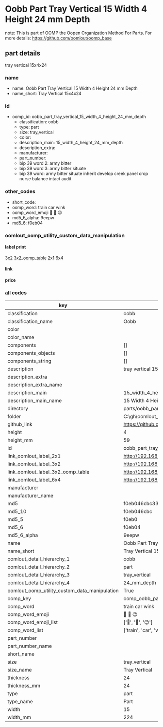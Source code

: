 # Oobb Part Tray Vertical 15 Width 4 Height 24 mm Depth  

note: This is part of OOMP the Oopen Organization Method For Parts. For more details: https://github.com/oomlout/oomp_base

##  part details
  



tray vertical 15x4x24



### name
* name: Oobb Part Tray Vertical 15 Width 4 Height 24 mm Depth
* name_short: Tray Vertical 15x4x24 
### id
* oomp_id: oobb_part_tray_vertical_15_width_4_height_24_mm_depth
  * classification: oobb
  * type: part
  * size: tray_vertical
  * color: 
  * description_main: 15_width_4_height_24_mm_depth
  * description_extra: 
  * manufacturer: 
  * part_number: 
  * bip 39 word 2: army bitter
  * bip 39 word 3: army bitter situate
  * bip 39 word: army bitter situate inherit develop creek panel crop nurse balance intact audit

### other_codes
* short_code: 
* oomp_word: train car wink
* oomp_word_emoji :train: :car: :wink:
* md5_6_alpha: 9eepw
* md5_6: f0eb04






### oomlout_oomp_utility_custom_data_manipulation
#### label print
[3x2](http://192.168.1.245:1112/?label=oomp%209eepw)
[3x2_oomp_table](http://192.168.1.108:1112/?label=oomp%209eepw)
[2x1](http://192.168.1.242:1112/?label=oomp%209eepw)
[6x4](http://192.168.1.55:1112/?label=oomp%209eepw)    

#### link

                              

#### price







### all codes 
| key | value |  
| --- | --- |  
| classification | oobb |  
| classification_name | Oobb |  
| color |  |  
| color_name |  |  
| components | [] |  
| components_objects | [] |  
| components_string | [] |  
| description | tray vertical 15x4x24 |  
| description_extra |  |  
| description_extra_name |  |  
| description_main | 15_width_4_height_24_mm_depth |  
| description_main_name | 15 Width 4 Height 24 mm Depth |  
| directory | parts/oobb_part_tray_vertical_15_width_4_height_24_mm_depth |  
| folder | C:\gh\oomlout_oobb_version_4_generated_parts\parts\oobb_part_tray_vertical_15_width_4_height_24_mm_depth |  
| github_link | https://github.com/oomlout/oomlout_oomp_part_src/tree/main/parts/oobb_part_tray_vertical_15_width_4_height_24_mm_depth |  
| height | 4 |  
| height_mm | 59 |  
| id | oobb_part_tray_vertical_15_width_4_height_24_mm_depth |  
| link_oomlout_label_2x1 | http://192.168.1.242:1112/?label=oomp%209eepw |  
| link_oomlout_label_3x2 | http://192.168.1.245:1112/?label=oomp%209eepw |  
| link_oomlout_label_3x2_oomp_table | http://192.168.1.108:1112/?label=oomp%209eepw |  
| link_oomlout_label_6x4 | http://192.168.1.55:1112/?label=oomp%209eepw |  
| manufacturer |  |  
| manufacturer_name |  |  
| md5 | f0eb046cbc33f3f0cc9e473d9345b060 |  
| md5_10 | f0eb046cbc |  
| md5_5 | f0eb0 |  
| md5_6 | f0eb04 |  
| md5_6_alpha | 9eepw |  
| name | Oobb Part Tray Vertical 15 Width 4 Height 24 mm Depth |  
| name_short | Tray Vertical 15x4x24  |  
| oomlout_detail_hierarchy_1 | oobb |  
| oomlout_detail_hierarchy_2 | part |  
| oomlout_detail_hierarchy_3 | tray_vertical |  
| oomlout_detail_hierarchy_4 | 24_mm_depth |  
| oomlout_oomp_utility_custom_data_manipulation | True |  
| oomp_key | oomp_oobb_part_tray_vertical_15_width_4_height_24_mm_depth |  
| oomp_word | train car wink |  
| oomp_word_emoji | :train: :car: :wink: |  
| oomp_word_emoji_list | [':train:', ':car:', ':wink:'] |  
| oomp_word_list | ['train', 'car', 'wink'] |  
| part_number |  |  
| part_number_name |  |  
| short_name |  |  
| size | tray_vertical |  
| size_name | Tray Vertical |  
| thickness | 24 |  
| thickness_mm | 24 |  
| type | part |  
| type_name | Part |  
| width | 15 |  
| width_mm | 224 |  
